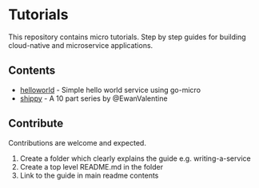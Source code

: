 # Tutorials

This repository contains micro tutorials. Step by step guides for building cloud-native and microservice applications.

## Contents

- [helloworld](helloworld) - Simple hello world service using go-micro
- [shippy](shippy) - A 10 part series by @EwanValentine

## Contribute

Contributions are welcome and expected.

1. Create a folder which clearly explains the guide e.g. writing-a-service
2. Create a top level README.md in the folder
3. Link to the guide in main readme contents

